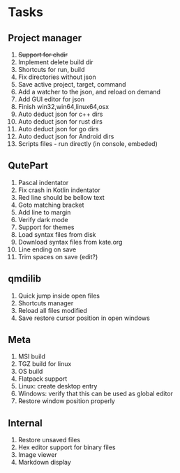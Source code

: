# Tasks


## Project manager

1. ~~Support for chdir~~
1. Implement delete build dir
1. Shortcuts for run, build
1. Fix directories without json
1. Save active project, target, command
1. Add a watcher to the json, and reload on demand
1. Add GUI editor for json
1. Finish win32,win64,linux64,osx
1. Auto deduct json for c++ dirs
1. Auto deduct json for rust dirs
1. Auto deduct json for go dirs
1. Auto deduct json for Android dirs
1. Scripts files - run directly (in console, embeded)


## QutePart

1. Pascal indentator
1. Fix crash in Kotlin indentator
1. Red line should be bellow text
1. Goto matching bracket
1. Add line to margin
1. Verify dark mode
1. Support for themes
1. Load syntax files from disk
1. Download syntax files from kate.org
1. Line ending on save
1. Trim spaces on save (edit?)


## qmdilib

1. Quick jump inside open files
1. Shortcuts manager
1. Reload all files modified
1. Save restore cursor position in open windows


## Meta

1. MSI build
1. TGZ build for linux
1. OS build
1. Flatpack support
1. Linux: create desktop entry
1. Windows: verify that this can be used as global editor
1. Restore window position properly


## Internal

1. Restore unsaved files 
1. Hex editor support for binary files
1. Image viewer
1. Markdown display

